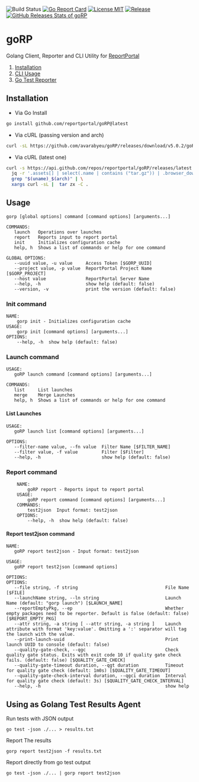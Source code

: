![Build Status](https://github.com/reportportal/goRP/workflows/Build/badge.svg)
[![Go Report Card](https://goreportcard.com/badge/github.com/reportportal/goRP)](https://goreportcard.com/report/github.com/reportportal/goRP)
[![License MIT](https://img.shields.io/badge/license-MIT-blue.svg)](https://raw.githubusercontent.com/reportportal/goRP/master/LICENSE)
[![Release](https://img.shields.io/github/release/reportportal/goRP.svg)](https://github.com/reportportal/goRP/releases/latest)
[![GitHub Releases Stats of goRP](https://img.shields.io/github/downloads/reportportal/goRP/total.svg?logo=github)](https://somsubhra.github.io/github-release-stats/?username=reportportal&repository=gorP)

# goRP

Golang Client, Reporter and CLI Utility for [ReportPortal](https://reportportal.io)

1. [Installation](#installation)
2. [CLI Usage](#usage)
3. [Go Test Reporter](#using-as-golang-test-results-agent)

## Installation

- Via Go Install
```sh
go install github.com/reportportal/goRP@latest
```
- Via cURL (passing version and arch)
```sh
curl -sL https://github.com/avarabyeu/goRP/releases/download/v5.0.2/goRP_5.0.2_darwin_amd64.tar.gz | tar zx -C .
```
- Via cURL (latest one)
```sh
curl -s https://api.github.com/repos/reportportal/goRP/releases/latest | \
  jq -r '.assets[] | select(.name | contains ("tar.gz")) | .browser_download_url' | \
  grep "$(uname)_$(arch)" | \
  xargs curl -sL |  tar zx -C .
```
## Usage

```
gorp [global options] command [command options] [arguments...]   

COMMANDS:
   launch   Operations over launches
   report   Reports input to report portal
   init     Initializes configuration cache
   help, h  Shows a list of commands or help for one command

GLOBAL OPTIONS:
   --uuid value, -u value     Access Token [$GORP_UUID]
   --project value, -p value  ReportPortal Project Name [$GORP_PROJECT]
   --host value               ReportPortal Server Name
   --help, -h                 show help (default: false)
   --version, -v              print the version (default: false)
```

### Init command

    NAME:
        gorp init - Initializes configuration cache
    USAGE:
        gorp init [command options] [arguments...]
    OPTIONS:
        --help, -h  show help (default: false)

### Launch command

```
USAGE:
   goRP launch command [command options] [arguments...]

COMMANDS:
   list     List launches
   merge    Merge Launches
   help, h  Shows a list of commands or help for one command
```

#### List Launches

```
USAGE:
   goRP launch list [command options] [arguments...]

OPTIONS:
   --filter-name value, --fn value  Filter Name [$FILTER_NAME]
   --filter value, -f value         Filter [$Filter]
   --help, -h                       show help (default: false)
```

### Report command
```
    NAME:
        goRP report - Reports input to report portal
    USAGE:
        goRP report command [command options] [arguments...]
    COMMANDS:
        test2json  Input format: test2json
    OPTIONS:
        --help, -h  show help (default: false)
```

#### Report test2json command
```
NAME:
   goRP report test2json - Input format: test2json

USAGE:
   goRP report test2json [command options]

OPTIONS:
OPTIONS:
   --file string, -f string                                 File Name [$FILE]
   --launchName string, --ln string                         Launch Name (default: "gorp launch") [$LAUNCH_NAME]
   --reportEmptyPkg, --ep                                   Whether empty packages need to be reporter. Default is false (default: false) [$REPORT_EMPTY_PKG]
   --attr string, -a string [ --attr string, -a string ]    Launch attribute with format 'key:value'. Omitting a ':' separator will tag the launch with the value.
   --print-launch-uuid                                      Print launch UUID to console (default: false)
   --quality-gate-check, --qgc                              Check quality gate status. Exits with exit code 10 if quality gate check fails. (default: false) [$QUALITY_GATE_CHECK]
   --quality-gate-timeout duration, --qgt duration          Timeout for quality gate check (default: 1m0s) [$QUALITY_GATE_TIMEOUT]
   --quality-gate-check-interval duration, --qgci duration  Interval for quality gate check (default: 3s) [$QUALITY_GATE_CHECK_INTERVAL]
   --help, -h                                               show help
```

## Using as Golang Test Results Agent
Run tests with JSON output
```
go test -json ./... > results.txt
```
Report The results
```
gorp report test2json -f results.txt
```
Report directly from go test output
```
go test -json ./... | gorp report test2json
```